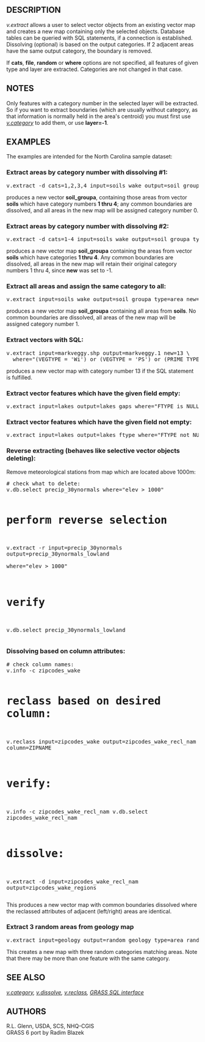 <h2>DESCRIPTION</h2>

<em>v.extract</em> allows a user to select vector objects from an existing
vector map and creates a new map containing only the selected objects.
Database tables can be queried with SQL statements, if a connection is
established.
Dissolving (optional) is based on the output categories. If 2 adjacent
areas have the same output category, the boundary is removed.

<p>
If <b>cats</b>, <b>file</b>, <b>random</b> or <b>where</b> options are not
specified, all features of given type and layer are
extracted. Categories are not changed in that case.

<h2>NOTES</h2>

Only features with a category number in the selected layer will be
extracted. So if you want to extract boundaries (which are usually
without category, as that information is normally held in the area's
centroid) you must first use
<em><a href="v.category.html">v.category</a></em> to add them, or use
<b>layer=-1</b>.

<h2>EXAMPLES</h2>

The examples are intended for the North Carolina sample dataset:

<h3>Extract areas by category number with dissolving #1:</h3>
<div class="code"><pre>
v.extract -d cats=1,2,3,4 input=soils_wake output=soil_groupa type=area new=0
</pre></div>

<p>
produces a new vector <b>soil_groupa</b>, containing those areas from vector
<b>soils</b> which have category numbers <b>1 thru 4</b>; any common boundaries are
dissolved, and all areas in the new map will be assigned category number 0.

<h3>Extract areas by category number with dissolving #2:</h3>
<div class="code"><pre>
v.extract -d cats=1-4 input=soils_wake output=soil_groupa type=area new=-1
</pre></div>
<p>
produces a new vector map <b>soil_groupa</b> containing the areas from vector
<b>soils</b> which have categories <b>1 thru 4</b>. Any common boundaries are
dissolved, all areas in the new map will retain their original category
numbers 1 thru 4, since <b>new</b> was set to -1.

<h3>Extract all areas and assign the same category to all:</h3>
<div class="code"><pre>
v.extract input=soils_wake output=soil_groupa type=area new=1
</pre></div>
<p>
produces a new vector map <b>soil_groupa</b> containing all areas from
<b>soils</b>. No common boundaries are dissolved, all areas of the new
map will be assigned category number 1.

<h3>Extract vectors with SQL:</h3>
<div class="code"><pre>
v.extract input=markveggy.shp output=markveggy.1 new=13 \
  where="(VEGTYPE = 'Wi') or (VEGTYPE = 'PS') or (PRIME_TYPE='Wi')"
</pre></div>
<p>
produces a new vector map with category number 13 if the SQL statement is
fulfilled.

<h3>Extract vector features which have the given field empty:</h3>
<div class="code"><pre>
v.extract input=lakes output=lakes_gaps where="FTYPE is NULL"
</pre></div>

<h3>Extract vector features which have the given field not empty:</h3>
<div class="code"><pre>
v.extract input=lakes output=lakes_ftype where="FTYPE not NULL"
</pre></div>

<h3>Reverse extracting (behaves like selective vector objects deleting):</h3>

Remove meteorological stations from map which are located above 1000m:
<div class="code"><pre>
# check what to delete:
v.db.select precip_30ynormals where="elev &gt; 1000"

# perform reverse selection
v.extract -r input=precip_30ynormals output=precip_30ynormals_lowland \
  where="elev &gt; 1000"

# verify
v.db.select precip_30ynormals_lowland
</pre></div>

<h3>Dissolving based on column attributes:</h3>
<div class="code"><pre>
# check column names:
v.info -c zipcodes_wake

# reclass based on desired column:
v.reclass input=zipcodes_wake output=zipcodes_wake_recl_nam column=ZIPNAME

# verify:
v.info -c zipcodes_wake_recl_nam
v.db.select zipcodes_wake_recl_nam

# dissolve:
v.extract -d input=zipcodes_wake_recl_nam output=zipcodes_wake_regions
</pre></div>
<p>
This produces a new vector map with common boundaries dissolved where the reclassed
attributes of adjacent (left/right) areas are identical.

<h3>Extract 3 random areas from geology map</h3>
<p>
<div class="code"><pre>
v.extract input=geology output=random_geology type=area random=3
</pre></div>
This creates a new map with three random categories matching areas.
Note that there may be more than one feature with the same category.

<h2>SEE ALSO</h2>

<em>
<a href="v.category.html">v.category</a>,
<a href="v.dissolve.html">v.dissolve</a>,
<a href="v.reclass.html">v.reclass</a>,
<a href="sql.html">GRASS SQL interface</a>
</em>

<h2>AUTHORS</h2>

R.L. Glenn, USDA, SCS, NHQ-CGIS<br>
GRASS 6 port by Radim Blazek
